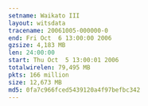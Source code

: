 ```yaml
---
setname: Waikato III
layout: witsdata
tracename: 20061005-000000-0
end: Fri Oct  6 13:00:00 2006
gzsize: 4,183 MB
len: 24:00:00
start: Thu Oct  5 13:00:01 2006
totalwirelen: 79,495 MB
pkts: 166 million
size: 12,673 MB
md5: 0fa7c966fced5439120a4f97befbc342
---
```

